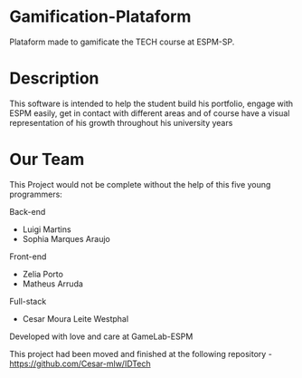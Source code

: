 # Gamification-Plataform
Plataform made to gamificate the TECH course at ESPM-SP. 

# Description
This software is intended to help the student build his portfolio, engage with ESPM easily, get in contact with different areas and of course have a visual representation of his growth throughout his university years

# Our Team
This Project would not be complete without the help of this five young programmers:

Back-end
- Luigi Martins
- Sophia Marques Araujo

Front-end
- Zelia Porto
- Matheus Arruda

Full-stack
- Cesar Moura Leite Westphal


Developed with love and care at GameLab-ESPM

This project had been moved and finished at the following repository - https://github.com/Cesar-mlw/IDTech

